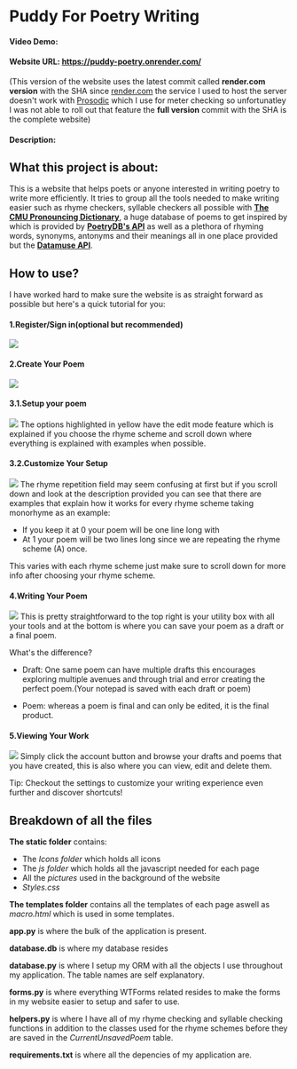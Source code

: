 # Puddy For Poetry Writing
#### Video Demo:  <URL HERE>

#### Website URL: <https://puddy-poetry.onrender.com/> 
(This version of the website uses the latest commit called **render.com version** with the SHA  since [render.com](https://render.com/) the service I used to host the server doesn't work with [Prosodic](https://pypi.org/project/prosodic/) which I use for meter checking so unfortunatley I was not able to roll out that feature the **full version** commit with the SHA is the complete website)
#### Description:


## What this project is about:
This is a website that helps poets or anyone interested in writing poetry to write more efficiently. It tries to group all the tools needed to make writing easier such as rhyme checkers, syllable checkers all possible with  [**The CMU Pronouncing Dictionary**](http://www.speech.cs.cmu.edu/cgi-bin/cmudict), a huge database of poems to get inspired by which is provided by [**PoetryDB's API**](https://poetrydb.org/index.html) as well as a plethora of rhyming words, synonyms, antonyms and their meanings all in one place provided but the [**Datamuse API**](https://www.datamuse.com/api/).

## How to use?
I have worked hard to make sure the website is as straight forward as possible but here's a quick tutorial for you:

#### **1.Register/Sign in(optional but recommended)**
![](README_imgs\puddy_tutorial_1.jpg)

#### **2.Create Your Poem**
![](README_imgs\puddy_tutorial_2.jpg)

#### **3.1.Setup your poem**
![](README_imgs\puddy_tutorial_3.jpg)
The options highlighted in yellow have the edit mode feature which is explained if you choose the rhyme scheme and scroll down where everything is explained with examples when possible.

#### **3.2.Customize Your Setup**
![](README_imgs\puddy_tutorial_4.jpg)
The rhyme repetition field may seem confusing at first but if you scroll down and look at the description provided you can see that there are examples that explain how it works for every rhyme scheme taking monorhyme as an example:
* If you keep it at 0 your poem will be one line long with 
* At 1 your poem will be two lines long since we are repeating the rhyme scheme (A) once.

This varies with each rhyme scheme just make sure to scroll down for more info after choosing your rhyme scheme.

#### **4.Writing Your Poem**
![](README_imgs\puddy_tutorial_5.jpg)
This is pretty straightforward to the top right is your utility box with all your tools and at the bottom is where you can save your poem as a draft or a final poem. 

What's the difference?

* Draft:
One same poem can have multiple drafts this encourages exploring multiple avenues and through trial and error creating the perfect poem.(Your notepad is saved with each draft or poem)

* Poem:
whereas a poem is final and can only be edited, it is the final product.

#### **5.Viewing Your Work**
![](README_imgs\puddy_tutorial_6.jpg)
Simply click the account button and browse your drafts and poems that you have created, this is also where you can view, edit and delete them.

Tip: Checkout the settings to customize your writing experience even further and discover shortcuts!

## Breakdown of all the files

**The static folder** contains:
* The *Icons folder* which holds all icons
* The *js folder* which holds all the javascript needed for each page
* All the *pictures* used in the background of the website
* *Styles.css*

**The templates folder** contains all the templates of each page aswell as *macro.html* which is used in some templates.

**app.py**  is where the bulk of the application is present.

**database.db** is where my database resides

**database.py** is where I setup my ORM with all the objects I use throughout my application. The table names are self explanatory.

**forms.py** is where everything WTForms related resides to make the forms in my website easier to setup and safer to use.

**helpers.py** is where I have all of my rhyme checking and syllable checking functions in addition to the classes used for the rhyme schemes before they are saved in the *CurrentUnsavedPoem* table.

**requirements.txt** is where all the depencies of my application are.